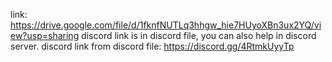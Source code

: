 link:
https://drive.google.com/file/d/1fknfNUTLq3hhgw_hie7HUyoXBn3ux2YQ/view?usp=sharing
discord link is in discord file, you can also help in discord server.
discord link from discord file:
https://discord.gg/4RtmkUyyTp
